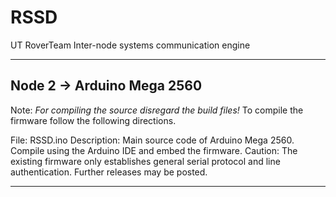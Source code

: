 # RSSD
UT RoverTeam Inter-node systems communication engine
_________________________________________________
## Node 2 -> Arduino Mega 2560

Note: _For compiling the source disregard the build files!_
To compile the firmware follow the following directions.

File: RSSD.ino 
Description: Main source code of Arduino Mega 2560. Compile using the Arduino IDE and embed the firmware.
Caution: The existing firmware only establishes general serial protocol and line authentication. Further releases may be posted.



__________________________________________________
